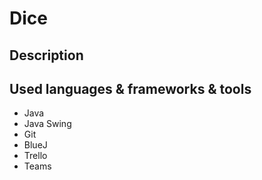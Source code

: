 <h1>Dice</h1>
<h2>Description</h2>
<p></p>
<h2>Used languages & frameworks & tools</h2>
<ul>
  <li>Java</li>
  <li>Java Swing</li>
  <li>Git</li>
  <li>BlueJ</li>
  <li>Trello</li>
  <li>Teams</li>
</ul>

